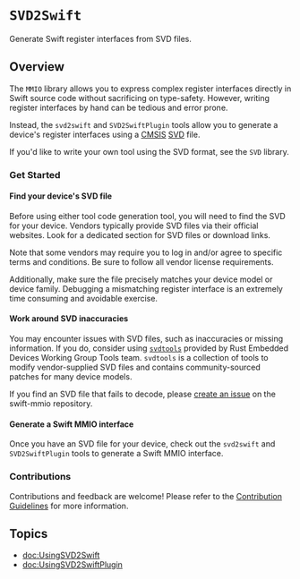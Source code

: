 # ``SVD2Swift``

Generate Swift register interfaces from SVD files. 

## Overview

The `MMIO` library allows you to express complex register interfaces directly in Swift source code without sacrificing on type-safety. However, writing register interfaces by hand can be tedious and error prone. 

Instead, the `svd2swift` and `SVD2SwiftPlugin`  tools allow you to generate a device's register interfaces using a [CMSIS](https://www.arm.com/technologies/cmsis) [SVD](https://arm-software.github.io/CMSIS_5/SVD/html/index.html) file.

If you'd like to write your own tool using the SVD format, see the `SVD` library.

### Get Started

#### Find your device's SVD file

Before using either tool code generation tool, you will need to find the SVD for your device. Vendors typically provide SVD files via their official websites. Look for a dedicated section for SVD files or download links.

Note that some vendors may require you to log in and/or agree to specific terms and conditions. Be sure to follow all vendor license requirements.

Additionally, make sure the file precisely matches your device model or device family. Debugging a mismatching register interface is an extremely time consuming and avoidable exercise.

#### Work around SVD inaccuracies

You may encounter issues with SVD files, such as inaccuracies or missing information. If you do, consider using [`svdtools`](https://github.com/rust-embedded/svdtools) provided by Rust Embedded Devices Working Group Tools team. `svdtools` is a collection of tools to modify vendor-supplied SVD files and contains community-sourced patches for many device models.

If you find an SVD file that fails to decode, please [create an issue](https://github.com/apple/swift-mmio/issues/new/choose) on the swift-mmio repository. 

#### Generate a Swift MMIO interface

Once you have an SVD file for your device, check out the `svd2swift` and `SVD2SwiftPlugin` tools to generate a Swift MMIO interface.

### Contributions

Contributions and feedback are welcome! Please refer to the [Contribution Guidelines](https://github.com/apple/swift-mmio#contributing-to-swift-mmio) for more information.

## Topics

- <doc:UsingSVD2Swift>
- <doc:UsingSVD2SwiftPlugin>
